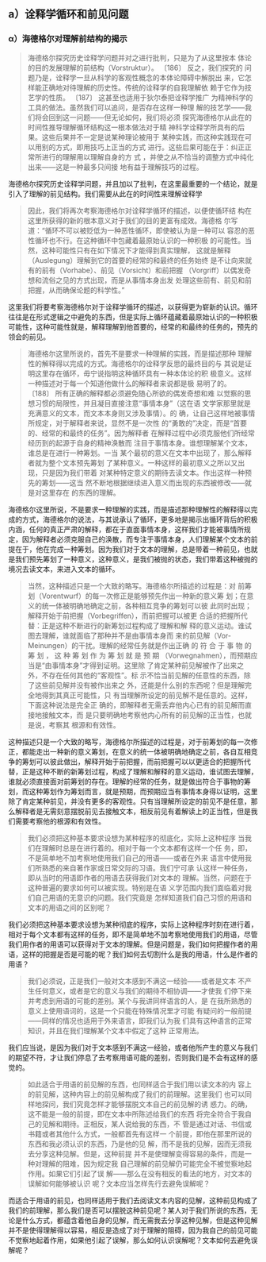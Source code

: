 <h2>a）诠释学循环和前见问题</h2><h3>α）海德格尔对理解前结构的揭示</h3><blockquote data-pid="Au01V1pv">海德格尔探究历史诠释学问题并对之进行批判，只是为了从这里按本 体论的目的发展理解的前结构（Vorstruktur）。 〔186〕 反之，我们探究的 问题乃是，诠释学一旦从科学的客观性概念的本体论障碍中解脱出 来，它怎样能正确地对待理解的历史性。传统的诠释学的自我理解依 赖于它作为技艺学的性质。 〔187〕 这甚至也适用于狄尔泰把诠释学推广 为精神科学的工具的做法。虽然我们可以追问，是否存在这样一种理 解的技艺学——我们将会回到这一问题——但无论如何，我们将必须 探究海德格尔从此在的时间性推导理解循环结构这一根本做法对于精 神科学诠释学所具有的后果。这些后果并不一定是说某种理论被用于 某种实践，而这种实践现在可以用别的方式，即用技巧上正当的方式 进行。这些后果可能在于：纠正正常所进行的理解用以理解自身的方 式 ，并使之从不恰当的调整方式中纯化出来——这是一种最多只间接 地有益于理解技巧的过程。 </blockquote><p data-pid="8KPGRIgW">海德格尔探究历史诠释学问题，并且加以了批判，在这里最重要的一个结论，就是引入了理解的前见结构。我们需要从此在的时间性来理解诠释学</p><blockquote data-pid="5i9g9gFh">因此，我们将再次考察海德格尔对诠释学循环的描述，以便使循环结 构在这里所获得的新的根本意义对于我们的目的更富有成效。海德格 尔写道：“循环不可以被贬低为一种恶性循环，即使被认为是一种可以 容忍的恶性循环也不行。在这种循环中包藏着最原始认识的一种积极 的可能性。当然，这种可能性只有在如下情况下才能得到真实理解， 这就是解释（Auslegung）理解到它的首要的经常的和最终的任务始终 是不让向来就有的前有（Vorhabe）、前见（Vorsicht）和前把握 （Vorgriff）以偶发奇想和流俗之见的方式出现，而是从事情本身出发 处理这些前有、前见和前把握，从而确保论题的科学性。”</blockquote><p data-pid="G6aWdgBk">这里我们将要考察海德格尔对于诠释学循环的描述，以获得更为崭新的认识。循环往往是在形式逻辑之中避免的东西，但是实际上循环蕴藏着最原始认识的一种积极可能性，这种可能性就是，解释理解到他首要的，经常的和最终的任务的，预先的领会的前见。</p><blockquote data-pid="xp1X3Uw5">海德格尔这里所说的，首先不是要求一种理解的实践，而是描述那种 理解性的解释得以完成的方式。海德格尔的诠释学反思的最终目的与 其说是证明这里存在循环，毋宁说指明这种循环具有一种本体论的积 极意义。这样一种描述对于每一个知道他做什么的解释者来说都是极 易明了的。 〔188〕 所有正确的解释都必须避免随心所欲的偶发奇想和难 以觉察的思想习惯的局限性，并且凝目直接注意“事情本身”（这在语 文学家那里就是充满意义的文本，而文本本身则又涉及事情）。的 确，让自己这样地被事情所规定，对于解释者来说，显然不是一次性 的“勇敢的”决定，而是“首要的、经常的和最终的任务”。因为解释者 在解释过程中必须克服他们所经常经历到的起源于自身的精神涣散而 注目于事情本身。谁想理解某个文本，谁总是在进行一种筹划。一当 某个最初的意义在文本中出现了，那么解释者就为整个文本预先筹划 了某种意义。一种这样的最初意义之所以又出现，只是因为我们带着 对某种特定意义的期待去读文本。作出这样一种预先的筹划——这当 然不断地根据继续进入意义而出现的东西被修改——就是对这里存在 的东西的理解。 </blockquote><p data-pid="QO73rLqU">海德格尔这里所说，不是要求一种理解的实践，而是描述那种理解性的解释得以完成的方式，海德格尔的说法，与其说承认了循环，更多地是揭示出循环背后的积极内涵，任何的真正严肃的解释，都在于直面事情本身，这样我们才能被事情所规定，因为解释者必须克服自己的涣散，而专注于事情本身，人们理解某个文本的前提在于，他在完成一种筹划。因为我们对于文本的理解，总是带着一种前见，也就是我们预先筹划了一种意义，这种意义，是我们被抛的状态，我们带着这种被抛的境况去读文本，来进入文本的循环。</p><blockquote data-pid="4fTgeYJO">当然，这种描述只是一个大致的略写。海德格尔所描述的过程是：对 前筹划（Vorentwurf）的每一次修正是能够预先作出一种新的意义筹 划；在意义的统一体被明确地确定之前，各种相互竞争的筹划可以彼 此同时出现；解释开始于前把握（Vorbegriffen），而前把握可以被更 合适的把握所代替：正是这种不断进行的新筹划过程构成了理解和解 释的意义运动。谁试图去理解，谁就面临了那种并不是由事情本身而 来的前见解（Vor-Meinungen）的干扰。理解的经常任务就是作出正确 的 符 合 于 事 物 的 筹 划 ， 这 种 筹 划 作 为 筹 划 就 是 预 期 （Vorwegnahmen），而预期应当是“由事情本身”才得到证明。这里除 了肯定某种前见解被作了出来之外，不存在任何其他的“客观性”。标 示不恰当前见解的任意性的东西，除了这些前见解并没有被作出来之 外，还能是什么别的东西呢？但是理解完全地得到其真正可能性，只 有当理解所设定的前见解不是任意的。这样，下面这种说法是完全正 确的，即解释者无需丢弃他内心已有的前见解而直接地接触文本，而 是只要明确地考察他内心所有的前见解的正当性，也就是说，考察其 根源和有效性。 </blockquote><p data-pid="EqjVb_rg">这种描述只是一个大致的略写，海德格尔所描述的过程是，对于前筹划的每一次修正，都能走出一种新的意义筹划，在意义的统一体被明确地确定之前，各自互相竞争的筹划可以彼此做出，解释开始于前把握，而前把握可以以更适合的把握所代替，正是这种不断的新筹划过程，构成了理解和解释的意义运动，谁试图去理解，谁就必须直接面对前筹划的存在。理解的经常的任务，就是做出符合于事物的筹划，而这种筹划作为筹划而言，就是预期，而预期应当有事情本身得以证明，这里除了肯定某种前见，并没有更多的客观性。只有当理解所设定的前见不是任意，那么解释者是无需刻意摆脱前见去接触文本，相反前见有着解读上的正当性，但是我们需要考察他的根源和有效性。</p><blockquote data-pid="id-3kR6a">我们必须把这种基本要求设想为某种程序的彻底化，实际上这种程序 当我们在理解时总是在进行着的。相对于每一个文本都有这样一个任 务，即，不是简单地不加考察地使用我们自己的用语——或者在外来 语言中使用我们所熟悉的来自著作家或日常交际的习语。我们宁可承 认这样一种任务，即从当时的用语即作者的用语去获得我们对文本的 理解。当然，问题在于这种普遍的要求如何可以被实现。特别是在语 义学范围内我们面临着对我们自己用语的无意识的问题。我们究竟是 怎样知道我们自己习惯的用语和文本的用语之间的区别呢？ </blockquote><p data-pid="HgsQ3qem">我们必须把这种基本要求设想为某种彻底的程序，实际上这种程序时刻在进行着，相对于每个文本都有这样的任务，即不是简单地不加考察地使用我们的用语，尽管我们用作者的用语可以获得对于文本的理解。但是问题是，我们如何把握作者的用语，这样的把握是否是可能的呢？我们如何去切割什么是我的用语，什么是作者的用语？</p><blockquote data-pid="eFYbfpAS">我们必须说，正是我们一般对文本感到不满这一经验——或者是文本 不产生任何意义，或者是它的意义与我们的期待不相协调——才使我 们停下来并考虑到用语的可能的差别。某个与我讲同样语言的人，是 在我所熟悉的意义上使用语词的，这是一个只能在特殊情况里才可能 有疑问的一般前提——同样的情况也适用于外来语言，即我们认为我 们具有这种语言的正常知识，并且在我们理解某个文本中假定了这种 正常用法。 </blockquote><p data-pid="hxInP_mP">我们应当说，是因为我们对于文本感到不满这一经验，或者他所产生的意义与我们的期望不符，才让我们停息了去考察用语可能的差别，否则我们是不会有这样的感觉的。</p><blockquote data-pid="pfGoaD2F">如此适合于用语的前见解的东西，也同样适合于我们用以读文本的内 容上的前见解，这种内容上的前见解构成了我们的前理解。这里我们 也可以同样地探问，我们究竟怎样才能够摆脱文本自己的前见解的诱 惑力。的确，这不能是一般的前提，即在文本中所陈述给我们的东西 将完全符合于我自己的见解和期待。正相反，某人说给我的东西，不 管是通过对话、书信或书籍或者其他什么方式，一般都首先有这样一 个前提，即他在那里所说的东西和我必须认识的东西，乃是他的见 解，而不是我的见解，因而无须我去分享这种见解。但是，这种前提 并不是使理解变得容易的条件，而是一种对理解的阻难，因为规定我 自己理解的前见解仍可能完全不被觉察地起作用。如果它们引起了误 解——那么在没有相反的看法的地方，对文本的误解如何能够被认识 呢？文本应当怎样先行去避免误解呢？</blockquote><p data-pid="32vRX7cN">而适合于用语的前见，也同样适用于我们去阅读文本内容的见解，这种前见构成了我们的前理解，那么我们是否可以摆脱这种前见呢？某人对于我们所说的东西，无论是什么方式，都蕴含着他自身的见解，而无需我去分享这种见解，但是这种见解并不是使得理解得以容易，相反是造成了对于理解的阻碍，因为我自己的前见可能不觉察地起着作用，如果他引起了误解，那么如何认识误解呢？文本如何去避免误解呢？</p>